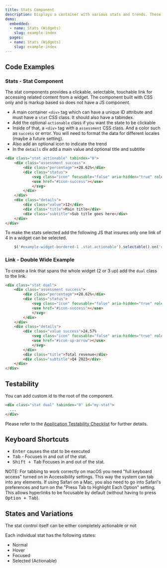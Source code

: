 ```yaml
---
title: Stats Component
description: Displays a container with various stats and trends. These could be used in other scenarios but to start with are primary for widget developers.
demo:
  embedded:
  - name: Stats (Widgets)
    slug: example-index
  pages:
  - name: Stats (Widgets)
    slug: example-index
---
```

## Code Examples

### Stats - Stat Component

The stat components provides a clickable, selectable, touchable link for accessing related content from a widget. The component built with CSS only and is markup based so does not have a JS component.

- A main container `<div>` tag which can have a unique ID attribute and must have a `stat` CSS class. It should also have a tabindex.
- Add the optional `actionable` class if you want the state to be clickable
- Inside of that, a `<div>` tag with a `assessment` CSS class. And a color such as `success` or error. You will need to format the data for different locales (maybe a future setting).
- Also add an optional icon to indicate the trend
- In the `details` div add a main value and optional title and subtitle

```html
<div class="stat actionable" tabindex="0">
    <div class="assessment success">
        <div class="percentage">+28.62%</div>
        <div class="status">
            <svg class="icon" focusable="false" aria-hidden="true" role="presentation">
            <use href="#icon-success"></use>
            </svg>
        </div>
    </div>
    <div class="details">
        <div class="value">12</div>
        <div class="title">Main title</div>
        <div class="subtitle">Sub title goes here</div>
    </div>
</div>
```

To make the stats selected add the following JS that insures only one link of 4 in a widget can be selected.

```js
    $('#example-widget-bordered-1 .stat.actionable').selectable().on('click', () => console.log('A Stat Was Clicked'));
```

### Link - Double Wide Example

To create a link that spans the whole widget (2 or 3 up) add the `dual` class to the link.

```html
<div class="stat dual">
    <div class="assessment success">
        <div class="percentage">+28.62%</div>
        <div class="status">
            <svg class="icon" focusable="false" aria-hidden="true" role="presentation">
            <use href="#icon-success"></use>
            </svg>
        </div>
    </div>
    <div class="details">
        <div class="value success">24.57%
            <svg class="icon" focusable="false" aria-hidden="true" role="presentation">
            <use href="#icon-up-arrow"></use>
            </svg>
        </div>
        <div class="title">Total revenue</div>
        <div class="subtitle">Q4 2023</div>
    </div>
</div>
```

## Testability

You can add custom id to the root of the component.

```html
<div class="stat dual" tabindex="0" id="my-stat">
  ...
</div>
```

Please refer to the [Application Testability Checklist](https://design.infor.com/resources/application-testability-checklist) for further details.

## Keyboard Shortcuts

- <kbd>Enter</kbd> causes the stat to be executed
- <kbd>Tab</kbd> - Focuses in and out of the stat.
- <kbd>Shift + Tab</kbd> Focuses in and out of the stat.

NOTE: For tabbing to work correctly on macOS you need "full keyboard access" turned on in Accessibility settings. This way the system can tab into any elements. If using Safari on a Mac, you also need to go into Safari's preferences and turn on the "Press Tab to Highlight Each Option" setting. This allows hyperlinks to be focusable by default (without having to press <kbd>Option + Tab</kbd>).

## States and Variations

The stat control itself can be either completely actionable or not

Each individual stat has the following states:

- Normal
- Hover
- Focused
- Selected (Actionable)
